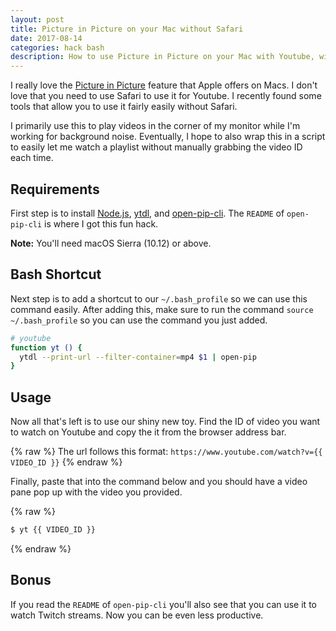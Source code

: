 ```yaml
---
layout: post
title: Picture in Picture on your Mac without Safari
date: 2017-08-14
categories: hack bash
description: How to use Picture in Picture on your Mac with Youtube, without needing Safari.
---
```


I really love the [Picture in Picture](https://support.apple.com/en-us/HT206997) feature that Apple offers on Macs.
I don't love that you need to use Safari to use it for Youtube.
I recently found some tools that allow you to use it fairly easily without Safari.

I primarily use this to play videos in the corner of my monitor while I'm working for background noise.
Eventually, I hope to also wrap this in a script to easily let me watch a playlist without manually grabbing the video ID each time.

## Requirements
First step is to install [Node.js](https://nodejs.org/en/), [ytdl](https://github.com/fent/node-ytdl), and [open-pip-cli](https://github.com/albinekb/open-pip-cli).
The `README` of `open-pip-cli` is where I got this fun hack.

**Note:** You'll need macOS Sierra (10.12) or above.

## Bash Shortcut
Next step is to add a shortcut to our `~/.bash_profile` so we can use this command easily.
After adding this, make sure to run the command `source ~/.bash_profile` so you can use the command you just added.

```bash
# youtube
function yt () {
  ytdl --print-url --filter-container=mp4 $1 | open-pip
}
```

## Usage
Now all that's left is to use our shiny new toy.
Find the ID of video you want to watch on Youtube and copy the it from the browser address bar.

{% raw %}
The url follows this format: `https://www.youtube.com/watch?v={{ VIDEO_ID }}`
{% endraw %}

Finally, paste that into the command below and you should have a video pane pop up with the video you provided.

{% raw %}
```bash
$ yt {{ VIDEO_ID }}
```
{% endraw %}

## Bonus
If you read the `README` of `open-pip-cli` you'll also see that you can use it to watch Twitch streams.
Now you can be even less productive.
